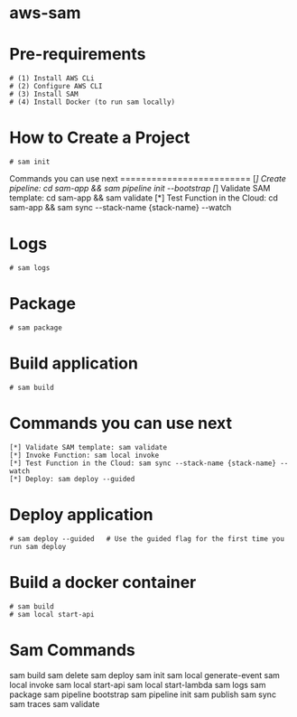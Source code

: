 # aws-sam
# Pre-requirements
    # (1) Install AWS CLi
    # (2) Configure AWS CLI
    # (3) Install SAM
    # (4) Install Docker (to run sam locally)
# How to Create a Project
    # sam init
Commands you can use next
    =========================
    [*] Create pipeline: cd sam-app && sam pipeline init --bootstrap
    [*] Validate SAM template: cd sam-app && sam validate
    [*] Test Function in the Cloud: cd sam-app && sam sync --stack-name {stack-name} --watch
# Logs
    # sam logs
# Package
    # sam package
# Build application
    # sam build
Commands you can use next
=========================
    [*] Validate SAM template: sam validate
    [*] Invoke Function: sam local invoke
    [*] Test Function in the Cloud: sam sync --stack-name {stack-name} --watch
    [*] Deploy: sam deploy --guided
# Deploy application
    # sam deploy --guided   # Use the guided flag for the first time you run sam deploy

# Build a docker container
    # sam build
    # sam local start-api




# Sam Commands
sam build
sam delete
sam deploy
sam init
sam local generate-event
sam local invoke
sam local start-api
sam local start-lambda
sam logs
sam package
sam pipeline bootstrap
sam pipeline init
sam publish
sam sync
sam traces
sam validate